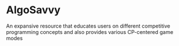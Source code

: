 # AlgoSavvy
An expansive resource that educates users on different competitive programming concepts and also provides various CP-centered game modes
